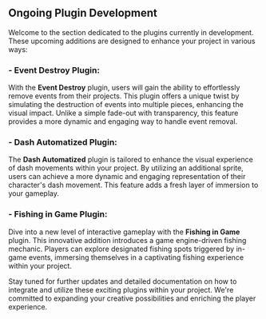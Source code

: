 ## Ongoing Plugin Development

Welcome to the section dedicated to the plugins currently in development. These upcoming additions are designed to enhance your project in various ways:

### - Event Destroy Plugin:
With the **Event Destroy** plugin, users will gain the ability to effortlessly remove events from their projects. This plugin offers a unique twist by simulating the destruction of events into multiple pieces, enhancing the visual impact. Unlike a simple fade-out with transparency, this feature provides a more dynamic and engaging way to handle event removal.

### - Dash Automatized Plugin:
The **Dash Automatized** plugin is tailored to enhance the visual experience of dash movements within your project. By utilizing an additional sprite, users can achieve a more dynamic and engaging representation of their character's dash movement. This feature adds a fresh layer of immersion to your gameplay.

### - Fishing in Game Plugin:
Dive into a new level of interactive gameplay with the **Fishing in Game** plugin. This innovative addition introduces a game engine-driven fishing mechanic. Players can explore designated fishing spots triggered by in-game events, immersing themselves in a captivating fishing experience within your project.

Stay tuned for further updates and detailed documentation on how to integrate and utilize these exciting plugins within your project. We're committed to expanding your creative possibilities and enriching the player experience.
